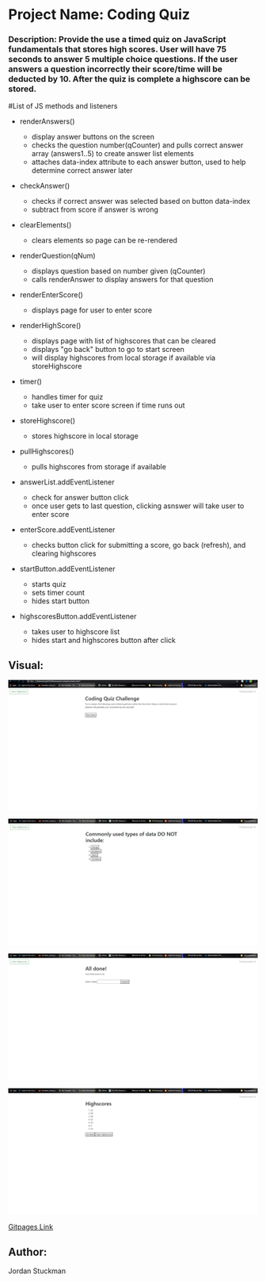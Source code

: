 # Project Name: Coding Quiz

### Description: Provide the use a timed quiz on JavaScript fundamentals that stores high scores. User will have 75 seconds to answer 5 multiple choice questions. If the user answers a question incorrectly their score/time will be deducted by 10. After the quiz is complete a highscore can be stored.

#List of JS methods and listeners

* renderAnswers()
  * display answer buttons on the screen
  * checks the question number(qCounter) and pulls correct answer array (answers1..5) to create answer list elements
  * attaches data-index attribute to each answer button, used to help determine correct answer later

* checkAnswer()
  * checks if correct answer was selected based on button data-index
  * subtract from score if answer is wrong

* clearElements()
  * clears elements so page can be re-rendered

* renderQuestion(qNum)
  * displays question based on number given (qCounter)
  * calls renderAnswer to display answers for that question

* renderEnterScore()
  * displays page for user to enter score

* renderHighScore()
  * displays page with list of highscores that can be cleared
  * displays "go back" button to go to start screen
  * will display highscores from local storage if available via storeHighscore
  
* timer()
  * handles timer for quiz
  * take user to enter score screen if time runs out

* storeHighscore()
  * stores highscore in local storage

* pullHighscores()
  * pulls highscores from storage if available

* answerList.addEventListener
  * check for answer button click
  * once user gets to last question, clicking asnswer will take user to enter score

* enterScore.addEventListener
  * checks button click for submitting a score, go back (refresh), and clearing highscores
  
* startButton.addEventListener
  * starts quiz
  * sets timer count
  * hides start button

* highscoresButton.addEventListener
  * takes user to highscore list
  * hides start and highscores button after click
  
## Visual:
![Start Page](./Images/startScreen.JPG)

![Question Page](./Images/questionScreen.JPG)

![Enter Score Page](./Images/enterScoreScreen.JPG)

![Highscore Page](./Images/highscoresScreen.JPG)

[Gitpages Link](https://jordanks93.github.io/CodingQuiz/)


## Author: 
Jordan Stuckman
